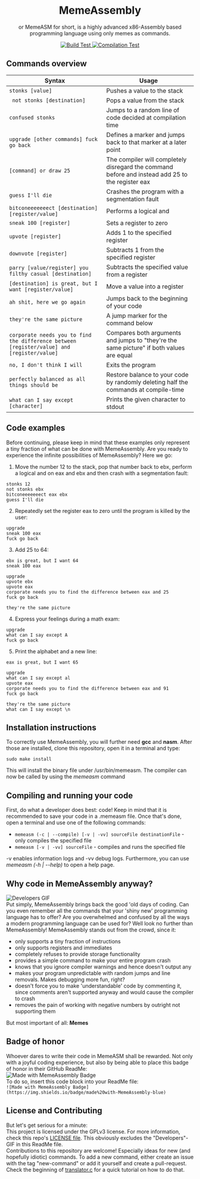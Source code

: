 <p align="center">
 <h1 align="center">MemeAssembly</h1>
 <p align="center">or MemeASM for short, is a highly advanced x86-Assembly based programming language using only memes as commands.</p>
</p>
  <p align="center">
    <a href="https://github.com/kammt/MemeAssembly/actions/workflows/build_test.yml">
        <img src="https://github.com/kammt/MemeAssembly/actions/workflows/build_test.yml/badge.svg" alt="Build Test">
    </a>
    <a href="https://github.com/kammt/MemeAssembly/actions/workflows/compilation_test.yml">
      <img src="https://github.com/kammt/MemeAssembly/actions/workflows/compilation_test.yml/badge.svg" alt="Compilation Test" />
   </a>
  </p>

## Commands overview
Syntax  | Usage
------------- | -------------
```stonks [value]``` | Pushes a value to the stack
``` not stonks [destination]``` | Pops a value from the stack
```confused stonks``` | Jumps to a random line of code decided at compilation time
```upgrade [other commands] fuck go back``` | Defines a marker and jumps back to that marker at a later point
```[command] or draw 25``` | The compiler will completely disregard the command before and instead add 25 to the register eax
```guess I'll die``` | Crashes the program with a segmentation fault
```bitconeeeeeeect [destination] [register/value]``` | Performs a logical and
```sneak 100 [register]``` | Sets a register to zero
```upvote [register]``` | Adds 1 to the specified register
```downvote [register]``` | Subtracts 1 from the specified register
```parry [value/register] you filthy casual [destination]``` | Subtracts the specified value from a register
```[destination] is great, but I want [register/value]``` | Move a value into a register
```ah shit, here we go again``` | Jumps back to the beginning of your code
```they're the same picture``` | A jump marker for the command below
```corporate needs you to find the difference between [register/value] and [register/value]``` | Compares both arguments and jumps to "they're the same picture" if both values are equal
```no, I don't think I will``` | Exits the program
```perfectly balanced as all things should be``` | Restore balance to your code by randomly deleting half the commands at compile-time
```what can I say except [character]``` | Prints the given character to stdout

## Code examples
Before continuing, please keep in mind that these examples only represent a tiny fraction of what can be done with MemeAssembly. Are you ready to experience the infinite possibilities of MemeAssembly? Here we go:
1. Move the number 12 to the stack, pop that number back to ebx, perform a logical and on eax and ebx and then crash with a segmentation fault:
```
stonks 12
not stonks ebx
bitconeeeeeeect eax ebx
guess I'll die
```
2. Repeatedly set the register eax to zero until the program is killed by the user:
```
upgrade
sneak 100 eax
fuck go back
```
3. Add 25 to 64:
```
ebx is great, but I want 64
sneak 100 eax

upgrade
upvote ebx
upvote eax
corporate needs you to find the difference between eax and 25
fuck go back

they're the same picture
```
4. Express your feelings during a math exam:
```
upgrade
what can I say except A
fuck go back
```

5. Print the alphabet and a new line:
```
eax is great, but I want 65

upgrade
what can I say except al
upvote eax
corporate needs you to find the difference between eax and 91
fuck go back

they're the same picture
what can I say except \n
```

## Installation instructions
To correctly use MemeAssembly, you will further need **gcc** and **nasm**. After those are installed, clone this repository, open it in a terminal and type:
```
sudo make install
```
This will install the binary file under /usr/bin/memeasm. The compiler can now be called by using the *memeasm* command

## Compiling and running your code
First, do what a developer does best: code! Keep in mind that it is recommended to save your code in a .memeasm file. 
Once that's done, open a terminal and use one of the following commands:
- ```memeasm (-c | --compile) [-v | -vv] sourceFile destinationFile``` - only compiles the specified file
- ```memeasm [-v | -vv] sourceFile``` - compiles and runs the specified file

-v enables information logs and -vv debug logs. Furthermore, you can use *memeasm (-h | --help)* to open a help page.
    
## Why code in MemeAssembly anyway?
![Developers GIF](https://media.tenor.com/images/02fea7f02da34ea33c58a38d57fd5c5f/tenor.gif)\
Put simply, MemeAssembly brings back the good 'old days of coding. Can you even remember all the commands that your 'shiny new' programming language has to offer? Are you overwhelmed and confused by all the ways a modern programming language can be used for? Well look no further than MemeAssembly!
MemeAssembly stands out from the crowd, since it:
- only supports a tiny fraction of instructions
- only supports registers and immediates
- completely refuses to provide storage functionality
- provides a simple command to make your entire program crash
- knows that you ignore compiler warnings and hence doesn't output any
- makes your program unpredictable with random jumps and line removals. Makes debugging more fun, right?
- doesn't force you to make 'understandable' code by commenting it, since comments aren't supported anyway and would cause the compiler to crash
- removes the pain of working with negative numbers by outright not supporting them

But most important of all: **Memes**

## Badge of honor
Whoever dares to write their code in MemeASM shall be rewarded. Not only with a joyful coding experience, but also by being able to place this badge of honor in their GitHub ReadMe:\
![Made with MemeAssembly Badge](https://img.shields.io/badge/made%20with-MemeAssembly-blue)\
To do so, insert this code block into your ReadMe file: \
```![Made with MemeAssembly Badge](https://img.shields.io/badge/made%20with-MemeAssembly-blue)```

## License and Contributing
But let's get serious for a minute: \
This project is licensed under the GPLv3 license. For more information, check this repo's <a href="LICENSE">LICENSE file</a>. This obviously excludes the "Developers"-GIF in this ReadMe file. \
Contributions to this repository are welcome! Especially ideas for new (and hopefully idiotic) commands. To add a new command, either create an issue with the tag "new-command" or add it yourself and create a pull-request. Check the beginning of <a href="compiler/translator.c">translator.c</a> for a quick tutorial on how to do that.


